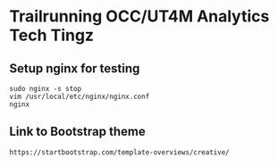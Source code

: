 # Trailrunning OCC/UT4M Analytics Tech Tingz

## Setup nginx for testing

```
sudo nginx -s stop
vim /usr/local/etc/nginx/nginx.conf
nginx
```

## Link to Bootstrap theme

```
https://startbootstrap.com/template-overviews/creative/
```
